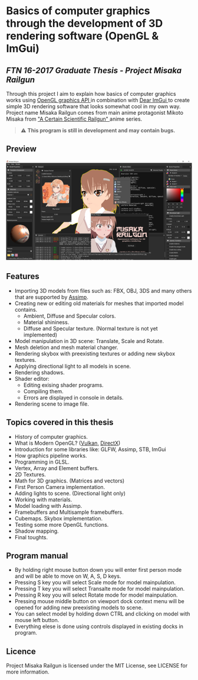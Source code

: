 # Basics of computer graphics through the development of 3D rendering software (OpenGL & ImGui)

## <i> FTN 16-2017 Graduate Thesis - Project Misaka Railgun </i>

Through this project I aim to explain how basics of computer graphics works using <a href="https://www.opengl.org/"> OpenGL graphics API </a> in combination with <a href="https://github.com/ocornut/imgui"> Dear ImGui </a> to create simple 3D rendering software that looks somewhat cool in my own way. Project name Misaka Railgun comes from main anime protagonist Mikoto Misaka from <a href="https://www.imdb.com/title/tt1515996/"> "A Certain Scientific Railgun" </a> anime series.

> :warning: **This program is still in development and may contain bugs.**


## Preview
<img src="preview.PNG" />

## Features

* Importing 3D models from files such as: FBX, OBJ, 3DS and many others that are supported by <a href="https://www.assimp.org/"> Assimp</a>.
* Creating new or editing old materials for meshes that imported model contains.
    * Ambient, Diffuse and Specular colors.
    * Material shininess.
    * Diffuse and Specular texture. (Normal texture is not yet implemented)
* Model manipulation in 3D scene: Translate, Scale and Rotate.
* Mesh deletion and mesh material changer.
* Rendering skybox with preexisting textures or adding new skybox textures.
* Applying directional light to all models in scene.
* Rendering shadows.
* Shader editor:
    * Editing exising shader programs.
    * Compiling them.
    * Errors are displayed in console in details.
* Rendering scene to image file.

## Topics covered in this thesis

* History of computer graphics.
* What is Modern OpenGL? (<a href="https://www.vulkan.org/">Vulkan</a>, <a href="https://www.microsoft.com/en-us/download/details.aspx?id=35"> DirectX</a>)
* Introduction for some libraries like: GLFW, Assimp, STB, ImGui
* How graphics pipeline works.
* Programming in GLSL.
* Vertex, Array and Element buffers.
* 2D Textures.
* Math for 3D graphics. (Matrices and vectors)
* First Person Camera implementation.
* Adding lights to scene. (Directional light only)
* Working with materials.
* Model loading with Assimp.
* Framebuffers and Multisample framebuffers.
* Cubemaps. Skybox implementation.
* Testing some more OpenGL functions.
* Shadow mapping.
* Final toughts.

## Program manual

* By holding right mouse button down you will enter first person mode and will be able to move on W, A, S, D keys.
* Pressing S key you will select Scale mode for model mainpulation.
* Pressing T key you will select Transalte mode for model mainpulation.
* Pressing R key you will select Rotate mode for model mainpulation.
* Pressing mouse middle button on viewport dock context menu will be opened for adding new preexisting models to scene.
* You can select model by holding down CTRL and clicking on model with mouse left button.
* Everything elese is done using controls displayed in existing docks in program.

## Licence
Project Misaka Railgun is licensed under the MIT License, see LICENSE for more information.

